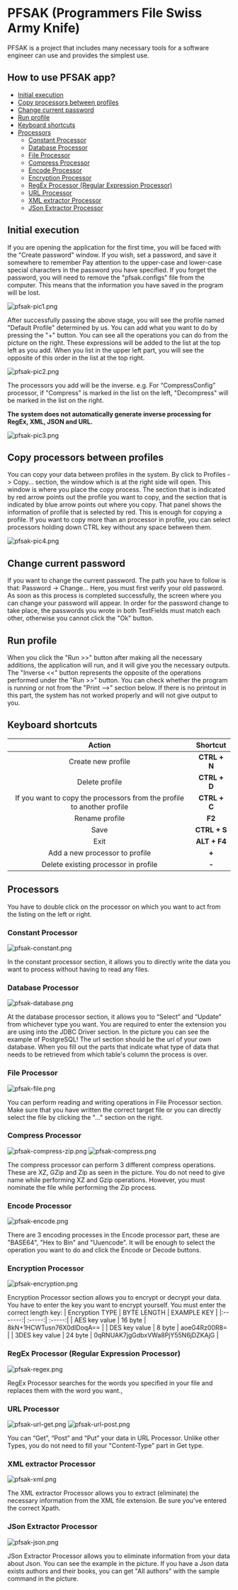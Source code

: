# PFSAK (Programmers File Swiss Army Knife)
PFSAK is a project that includes many necessary tools for a software engineer can use and provides the simplest use.

## How to use PFSAK app?
  - [Initial execution](#Initial-execution)
  - [Copy processors between profiles](#Copy-processors-between-profiles)
  - [Change current password](#Change-current-password)
  - [Run profile](#Run-profile)
  - [Keyboard shortcuts](#Keyboard-shortcuts)
  - [Processors](#Processors)
    * [Constant Processor](#Constant-Processor)
    * [Database Processor](#Database-Processor)
    * [File Processor](#File-Processor)
    * [Compress Processor](#Compress-Processor)
    * [Encode Processor](#Encode-Processor)
    * [Encryption Processor](#Encryption-Processor)
    * [RegEx Processor (Regular Expression Processor)](#RegEx-Processor-(Regular-Expression-Processor))
    * [URL Processor](#URL-Processor)
    * [XML extractor Processor](#XML-extractor-Processor)
    * [JSon Extractor Processor](#Json-Extractor-Processor)




## Initial execution
If you are opening the application for the first time, you will be faced with the "Create password" window. If you wish, set a password, and save it somewhere to remember Pay attention to the upper-case and lower-case special characters in the password you have specified. If you forget the password, you will need to remove the "pfsak.configs" file from the computer. This means that the information you have saved in the program will be lost.

![pfsak-pic1.png](assets/pfsak-pic1.png)

After successfully passing the above stage, you will see the profile named "Default Profile" determined by us. You can add what you want to do by pressing the "+" button. You can see all the operations you can do from the picture on the right. These expressions will be added to the list at the top left as you add. When you list in the upper left part, you will see the opposite of this order in the list at the top right.  

![pfsak-pic2.png](assets/pfsak-pic2.png)

The processors you add will be the inverse. e.g. For “CompressConfig” processor, if "Compress" is marked in the list on the left, "Decompress" will be marked in the list on the right.

**The system does not automatically generate inverse processing for RegEx, XML, JSON and URL.**

![pfsak-pic3.png](assets/pfsak-pic3.png)

## Copy processors between profiles
You can copy your data between profiles in the system. By click to Profiles -> Copy… section, the window which is at the right side will open. This window is where you place the copy process. The section that is indicated by red arrow points out the profile you want to copy, and the section that is indicated by blue arrow points out where you copy. That panel shows the information of profile that is selected by red. This is enough for copying a profile. If you want to copy more than an processor in profile, you can select processors holding down CTRL key without any space between them.

![pfsak-pic4.png](assets/pfsak-pic4.png)

## Change current password
If you want to change the current password. The path you have to follow is that: Password -> Change… Here, you must first verify your old password. As soon as this process is completed successfully, the screen where you can change your password will appear. In order for the password change to take place, the passwords you wrote in both TextFields must match each other, otherwise you cannot click the "Ok" button.

## Run profile
When you click the "Run >>" button after making all the necessary additions, the application will run, and it will give you the necessary outputs. The "Inverse <<" button represents the opposite of the operations performed under the "Run >>" button. You can check whether the program is running or not from the "Print -->" section below. If there is no printout in this part, the system has not worked properly and will not give output to you.

## Keyboard shortcuts
|  Action   |  Shortcut  |
|:-------:| :-----:|
| Create new profile  | **CTRL + N**      |
| Delete profile   | **CTRL + D**    |
| If you want to copy the processors from the profile to another profile     | **CTRL + C**   |
| Rename profile    | **F2**  |
| Save    | **CTRL + S**  |
| Exit    | **ALT + F4**  |
| Add a new processor to profile    | **+**  |
| Delete existing processor in profile    | **-**  |

## Processors
You have to double click on the processor on which you want to act from the listing on the left or right.

### Constant Processor
![pfsak-constant.png](assets/pfsak-constant.png)

In the constant processor section, it allows you to directly write the data you want to process without having to read any files.

### Database Processor
![pfsak-database.png](assets/pfsak-database.png)

At the database processor section, it allows you to “Select” and “Update” from whichever type you want. You are required to enter the extension you are using into the JDBC Driver section. In the picture you can see the example of PostgreSQL! The url section should be the url of your own database. When you fill out the parts that indicate what type of data that needs to be retrieved from which table's column the process is over.

### File Processor
![pfsak-file.png](assets/pfsak-file.png)

You can perform reading and writing operations in File Processor section. Make sure that you have written the correct target file or you can directly select the file by clicking the "…" section on the right.

### Compress Processor
![pfsak-compress-zip.png](assets/pfsak-compress-zip.png)
![pfsak-compress.png](assets/pfsak-compress.png)

The compress processor can perform 3 different compress operations. These are XZ, GZip and Zip as seen in the picture. You do not need to give name while performing XZ and Gzip operations. However, you must nominate the file while performing the Zip process.

### Encode Processor
![pfsak-encode.png](assets/pfsak-encode.png)

There are 3 encoding processes in the Encode processor part, these are "BASE64", "Hex to Bin" and "Uuencode". It will be enough to select the operation you want to do and click the Encode or Decode buttons.

### Encryption Processor
![pfsak-encryption.png](assets/pfsak-encryption.png)

Encryption Processor section allows you to encrypt or decrypt your data. You have to enter the key you want to encrypt yourself.
You must enter the correct length key:
|  Encryption TYPE   | BYTE LENGTH | EXAMPLE KEY  |
|:-------:| :-----:| :-----:|
| AES key value |  16 byte |  8kN+1HCWTusn76X0dIDoqA== | 
| DES key value | 8 byte | aoeG4Rz00R8= | 
| 3DES key value | 24 byte | 0qRNUAK7jgGdbxVWa8PjY55N6jDZKAjG | 

### RegEx Processor (Regular Expression Processor)
![pfsak-regex.png](assets/pfsak-regex.png)

RegEx Processor searches for the words you specified in your file and replaces them with the word you want.,

### URL Processor
![pfsak-url-get.png](assets/pfsak-url-get.png)
![pfsak-url-post.png](assets/pfsak-url-post.png)

You can “Get”, “Post” and “Put” your data in URL Processor. Unlike other Types, you do not need to fill your "Content-Type" part in Get type.

### XML extractor Processor
![pfsak-xml.png](assets/pfsak-xml.png)

The XML extractor Processor allows you to extract (eliminate) the necessary information from the XML file extension. Be sure you've entered the correct Xpath.

### JSon Extractor Processor 
![pfsak-json.png](assets/pfsak-json.png)

JSon Extractor Processor allows you to eliminate information from your data about Json. You can see the example in the picture. If you have a Json data exists  authors and their books, you can get "All authors" with the sample command in the picture.


